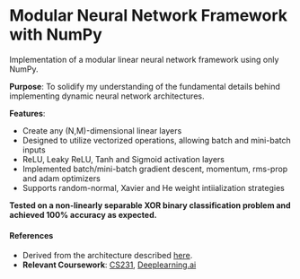 # Modular Neural Network Framework with NumPy
Implementation of a modular linear neural network framework using only NumPy.

**Purpose**: To solidify my understanding of the fundamental details behind implementing dynamic neural network architectures.

**Features**: 
<ul>
    <li>Create any (N,M)-dimensional linear layers</li>
    <li>Designed to utilize vectorized operations, allowing batch and mini-batch inputs</li>
    <li>ReLU, Leaky ReLU, Tanh and Sigmoid activation layers </li>
    <li>Implemented batch/mini-batch gradient descent, momentum, rms-prop and adam optimizers</li>
    <li>Supports random-normal, Xavier and He weight intiialization strategies </li>
</ul>

**Tested on a non-linearly separable XOR binary classification problem and achieved 100% accuracy as expected.**

#### References
- Derived from the architecture described [here](https://medium.com/towards-artificial-intelligence/nothing-but-numpy-understanding-creating-neural-networks-with-computational-graphs-from-scratch-6299901091b0).
- **Relevant Coursework**: [CS231](http://cs231n.stanford.edu/), [Deeplearning.ai](https://www.coursera.org/specializations/deep-learning)
